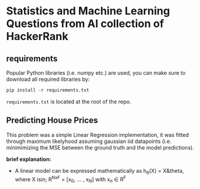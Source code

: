 # Statistics and Machine Learning Questions from AI collection of HackerRank

## requirements

Popular Python libraries (i.e. numpy etc.) are used, you can make sure to download all required libraries by:

```python
pip install -r requirements.txt
```

```requirements.txt``` is located at the root of the repo.

## Predicting House Prices

This problem was a simple Linear Regression implementation, it was fitted through maximum likelyhood assuming gaussian iid datapoints (i.e. minimimizing the MSE between the ground truth and the model predictions).

**brief explanation:**<br>

- A linear model can be expressed mathematically as h<sub>&theta;</sub>(X) = X&theta, where X isin; R<sup>NxF</sup>  = [x<sub>0</sub>, ... , x<sub>N</sub>] with x<sub>n</sub> &isin; R<sup>F</sup>
